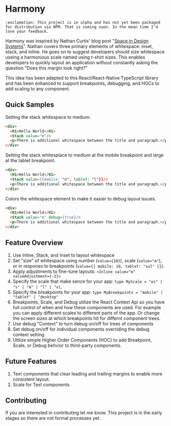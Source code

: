 # Harmony

`:exclamation: This project is in alpha and has not yet been packaged for distribution via NPM. That is coming soon. In the mean time I'd love your feedback.`

Harmony was inspired by Nathan Curtis' blog post "[Space in Design Systems](https://medium.com/eightshapes-llc/space-in-design-systems-188bcbae0d62)". Nathan covers three primary elements of whitespace: inset, stack, and inline. He goes on to suggest developers should size whitespace useing a harmonious scale named using t-shirt sizes. This enables developers to quickly layout an application without constantly asking the question "Does this margin look right?"

This idea has been adapted to this React/React-Native TypeScript library and has been enhanced to support breakpoints, debugging, and HOCs to add scaling to any component.

## Quick Samples

Setting the stack whitespace to medium.

```html
<div>
  <H1>Hello World</H1>
  <Stack value="m"/>
  <p>There is additional whitespace between the title and paragraph.</p>
</div>
```

Setting the stack whitesplace to medium at the mobile breakpoint and large at the tablet breakpoint.

```html
<div>
  <H1>Hello World</H1>
  <Stack value={{mobile: "m", tablet: "l"}}/>
  <p>There is additional whitespace between the title and paragraph.</p>
</div>
```

Colors the whitespace element to make it easier to debug layout issues.

```html
<div>
  <H1>Hello World</H1>
  <Stack value="m" debug={true}/>
  <p>There is additional whitespace between the title and paragraph.</p>
</div>
```

## Feature Overview

1. Use Inline, Stack, and Inset to layout whitespace
2. Set "size" of whitespace using number (`value={10}`), scale (`value="m"`), or in respones to breakpoints (`value={{ mobile: 10, tablet: "xxl" }}`).
3. Apply adjustments to fine-tune layouts: `<Inline value="m" valueAdjustment={-2}>`
4. Specify the scale that make sence for your app: `type MyScale = "xs" | "s" | "m" | "l" | "xl`,
5. Specify the breakpoints for your app: `type MyBreakpoints = "mobile" | "tablet" | "desktop"`
6. Breakpoints, Scale, and Debug utilize the React Context Api so you have full control of when and how these components are used. For example you can apply different scales to different parts of the app. Or change the screen sizes at which breakpoints hit for differnt component trees.
7. Use debug "Context" to turn debug on/off for trees of components
8. Set debug on/off for individual components overriding the debug context setting.
9. Utilize simple Higher Order Components (HOC) to add Breakpoint, Scale, or Debug behvior to third-party components.

## Future Features

1. Text components that clear leading and trailing margins to enable more consistent layout.
2. Scale for Text components.

## Contributing

If you are interested in contributing let me know. This project is in the early stages so there are not formal processes yet.
